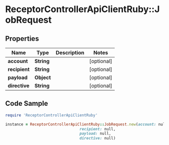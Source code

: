 # ReceptorControllerApiClientRuby::JobRequest

## Properties

Name | Type | Description | Notes
------------ | ------------- | ------------- | -------------
**account** | **String** |  | [optional] 
**recipient** | **String** |  | [optional] 
**payload** | **Object** |  | [optional] 
**directive** | **String** |  | [optional] 

## Code Sample

```ruby
require 'ReceptorControllerApiClientRuby'

instance = ReceptorControllerApiClientRuby::JobRequest.new(account: null,
                                 recipient: null,
                                 payload: null,
                                 directive: null)
```



